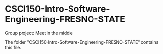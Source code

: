 # CSCI150-Intro-Software-Engineering-FRESNO-STATE

Group project: Meet in the middle

The folder "CSCI150-Intro-Software-Engineering-FRESNO-STATE" contains this file. 
